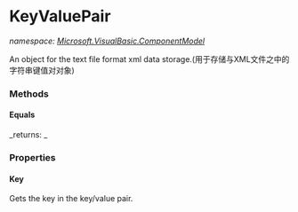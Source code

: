 ﻿
# KeyValuePair
_namespace: [Microsoft.VisualBasic.ComponentModel](N-Microsoft.VisualBasic.ComponentModel.md)_

An object for the text file format xml data storage.(用于存储与XML文件之中的字符串键值对对象)

### Methods

#### Equals

_returns: _


### Properties

#### Key
Gets the key in the key/value pair.

